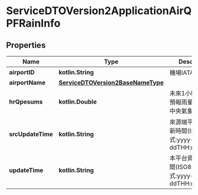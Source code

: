
# ServiceDTOVersion2ApplicationAirQPFRainInfo

## Properties
Name | Type | Description | Notes
------------ | ------------- | ------------- | -------------
**airportID** | **kotlin.String** | 機場IATA國際代碼 | 
**airportName** | [**ServiceDTOVersion2BaseNameType**](ServiceDTOVersion2BaseNameType.md) |  |  [optional]
**hrQpesums** | **kotlin.Double** | 未來1小時定量降水預報雨量(資料來源:中央氣象局) | 
**srcUpdateTime** | **kotlin.String** | 來源端平台資料更新時間(ISO8601格式:yyyy-MM-ddTHH:mm:sszzz) | 
**updateTime** | **kotlin.String** | 本平台資料更新時間(ISO8601格式:yyyy-MM-ddTHH:mm:sszzz) | 



